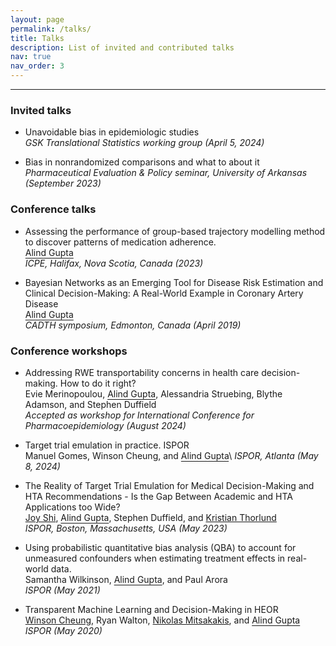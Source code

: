 ```yaml
---
layout: page
permalink: /talks/
title: Talks
description: List of invited and contributed talks
nav: true
nav_order: 3
---
```


---

### Invited talks
- Unavoidable bias in epidemiologic studies\
*GSK Translational Statistics working group (April 5, 2024)*

- Bias in nonrandomized comparisons and what to about it\
*Pharmaceutical Evaluation & Policy seminar, University of Arkansas (September 2023)*

### Conference talks
- Assessing the performance of group-based trajectory modelling method to discover patterns of medication adherence.\
<span style="text-decoration: underline; text-underline-offset: 3px">Alind Gupta</span>\
*ICPE, Halifax, Nova Scotia, Canada (2023)*

- Bayesian Networks as an Emerging Tool for Disease Risk Estimation and Clinical Decision-Making: A Real-World Example in Coronary Artery Disease\
<span style="text-decoration: underline; text-underline-offset: 3px">Alind Gupta</span>\
*CADTH symposium, Edmonton, Canada (April 2019)*

### Conference workshops
- Addressing RWE transportability concerns in health care decision-making. How to do it right?\
Evie Merinopoulou, <span style="text-decoration: underline; text-underline-offset: 3px">Alind Gupta</span>, Alessandria Struebing, Blythe Adamson, and Stephen Duffield\
*Accepted as workshop for International Conference for Pharmacoepidemiology (August 2024)*

- Target trial emulation in practice. ISPOR\
Manuel Gomes, Winson Cheung, and <span style="text-decoration: underline; text-underline-offset: 3px">Alind Gupta</span>\ 
*ISPOR, Atlanta (May 8, 2024)*

- The Reality of Target Trial Emulation for Medical Decision-Making and HTA Recommendations - Is the Gap Between Academic and HTA Applications too Wide?\
[Joy Shi](https://www.hsph.harvard.edu/profile/joy-shi/), <span style="text-decoration: underline; text-underline-offset: 3px">Alind Gupta</span>, Stephen Duffield, and [Kristian Thorlund](https://experts.mcmaster.ca/display/thorluk)\
*ISPOR, Boston, Massachusetts, USA (May 2023)*

- Using probabilistic quantitative bias analysis (QBA) to account for unmeasured confounders when estimating treatment effects in real-world data.\
Samantha Wilkinson, <span style="text-decoration: underline; text-underline-offset: 3px">Alind Gupta</span>, and Paul Arora\
*ISPOR (May 2021)*

- Transparent Machine Learning and Decision-Making in HEOR\
[Winson Cheung](https://contacts.ucalgary.ca/info/chs/profiles/1-7613821), Ryan Walton, [Nikolas Mitsakakis](https://www.dlsph.utoronto.ca/faculty-profile/mitsakakis-nicholas/), and <span style="text-decoration: underline; text-underline-offset: 3px">Alind Gupta</span>\
*ISPOR (May 2020)*

